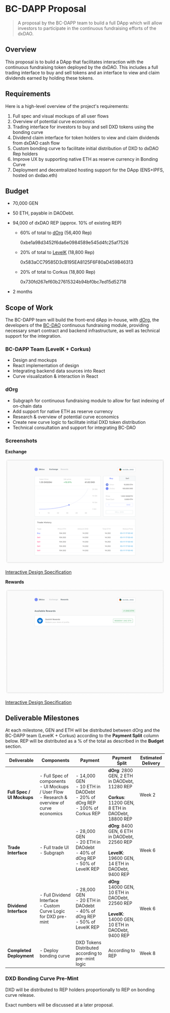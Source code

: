 # BC-DAPP Proposal

> A proposal by the BC-DAPP team to build a full DApp which will allow investors to participate in the continuous fundraising efforts of the dxDAO.

## Overview

This proposal is to build a DApp that facilitates interaction with the continuous fundraising token deployed by the dxDAO. This includes a full trading interface to buy and sell tokens and an interface to view and claim dividends earned by holding these tokens.

## Requirements

Here is a high-level overview of the project's requirements:

1. Full spec and visual mockups of all user flows
2. Overview of potential curve economics
3. Trading interface for investors to buy and sell DXD tokens using the bonding curve
4. Dividend claim interface for token holders to view and claim dividends from dxDAO cash flow
5. Custom bonding curve to facilitate initial distribution of DXD to dxDAO Rep holders
6. Improve UX by supporting native ETH as reserve currency in Bonding Curve
7. Deployment and decentralized hosting support for the DApp (ENS+IPFS, hosted on dxdao.eth)

## Budget

- 70,000 GEN
- 50 ETH, payable in DAODebt.
- 94,000 of dxDAO REP (approx. 10% of existing REP)

  - 60% of total to [dOrg](https://dorg.tech/#/) (56,400 Rep)

    0xbe1a98d3452f6da6e0984589e545d4fc25af7526

  - 20% of total to [LevelK](https://www.levelk.io) (18,800 Rep)

    0x583aCC79585D3cB195EA8125F6F80aD459B46313

  - 20% of total to Corkus (18,800 Rep)

    0x730fd267ef60b27615324b94bf0bc7ed15d52718

- 2 months

## Scope of Work

The BC-DAPP team will build the front-end dApp in-house, with [dOrg](https://dorg.tech/#/), the developers of the [BC-DAO](https://github.com/dOrgTech/BC-DAO) continuous fundraising module, providing necessary smart contract and backend infrastructure, as well as technical support for the integration.

### BC-DAPP Team (LevelK + Corkus)

- Design and mockups
- React implementation of design
- Integrating backend data sources into React
- Curve visualization & interaction in React

### dOrg

- Subgraph for continuous fundraising module to allow for fast indexing of on-chain data
- Add support for native ETH as reserve currency
- Research & overview of potential curve economics
- Create new curve logic to facilitate initial DXD token distribution
- Technical consultation and support for integrating BC-DAO

### Screenshots

**Exchange**

![](embed/exchange-mockup.png)

[Interactive Design Specification](https://www.figma.com/proto/Cirn0tIPXvaDb42dX9XUAq/Playground?node-id=183%3A15&viewport=-148%2C1264%2C0.51247239112854&scaling=min-zoom)

**Rewards**

![](embed/rewards-mockup.png)

[Interactive Design Specification](https://www.figma.com/proto/Cirn0tIPXvaDb42dX9XUAq/Playground?node-id=188%3A3760&viewport=-148%2C1264%2C0.51247239112854&scaling=min-zoom)

## Deliverable Milestones

At each milestone, GEN and ETH will be distributed between dOrg and the BC-DAPP team (LevelK + Corkus) according to the **Payment Split** column below. REP will be distributed as a % of the total as described in the **Budget** section.

| Deliverable                | Components                                                                                            | Payment                                                                               | Payment Split                                                                                                 | Estimated Delivery |
| -------------------------- | ----------------------------------------------------------------------------------------------------- | ------------------------------------------------------------------------------------- | ------------------------------------------------------------------------------------------------------------- | ------------------ |
| **Full Spec / UI Mockups** | - Full Spec of components <br> - UI Mockups / User Flow <br> - Research & overview of curve economics | - 14,000 GEN <br> - 10 ETH in DAODebt <br> - 20% of dOrg REP <br>- 100% of Corkus REP | **dOrg**: 2800 GEN, 2 ETH in DAODebt, 11280 REP <br><br> **Corkus**: 11200 GEN, 8 ETH in DAODebt, 18800 REP   | Week 2             |
| **Trade Interface**        | - Full trade UI <br> - Subgraph                                                                       | - 28,000 GEN <br> - 20 ETH in DAOdebt <br> - 40% of dOrg REP <br> - 50% of LevelK REP | **dOrg**: 8400 GEN, 6 ETH in DAODebt, 22560 REP <br><br> **LevelK**: 19600 GEN, 14 ETH in DAODebt, 9400 REP   | Week 6             |
| **Dividend Interface**     | - Full Dividend Interface <br> - Custom Curve Logic for DXD pre-mint                                  | - 28,000 GEN <br> - 20 ETH in DAOdebt <br> - 40% of dOrg REP <br> - 50% of LevelK REP | **dOrg**: 14000 GEN, 10 ETH in DAODebt, 22560 REP <br><br> **LevelK**: 14000 GEN, 10 ETH in DAODebt, 9400 REP | Week 6             |
| **Completed Deployment**   | - Deploy bonding curve                                                                                | DXD Tokens Distributed according to pre-mint logic                                    | According to REP                                                                                              | Week 8             |

### DXD Bonding Curve Pre-Mint

DXD will be distributed to REP holders proportionally to REP on bonding curve release.

Exact numbers will be discussed at a later proposal.
